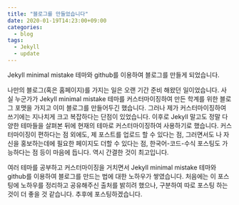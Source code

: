 ```yaml
---
title: "블로그를 만들었습니다"
date: 2020-01-19T14:23:00+09:00
categories:
  - blog
tags:
  - Jekyll
  - update
---
```


Jekyll minimal mistake 테마와 github를 이용하여 블로그를 만들게 되었습니다.

나만의 블로그(혹은 홈페이지)를 가지는 일은 오랜 기간 준비 해왔던 일이었습니다. 사실 누군가가 Jekyll minimal mistake 테마를 커스터마이징하여 만든 학계를 위한 블로그 포맷을 가지고 이미 블로그를 만들어두긴 했습니다. 그러나 제가 커스터마이징하여 쓰기에는 지나치게 크고 복잡하다는 단점이 있었습니다. 이후로 Jekyll 말고도 정말 다양한 테마들을 살펴본 뒤에 현재의 테마로 커스터마이징하여 사용하기로 했습니다. 커스터마이징이 편하다는 점 외에도, 제 포스트를 업로드 할 수 있다는 점, 그러면서도 나 자신을 홍보하는데에 필요한 페이지도 더할 수 있다는 점, 한국어-코드-수식 포스팅도 가능하다는 점 등이 마음에 듭니다. 역시 간결한 것이 최고입니다. 

여러 테마를 공부하고 커스터마이징을 거치면서 Jekyll minimal mistake 테마와 github를 이용하여 블로그를 만드는 법에 대한 노하우가 쌓였습니다. 처음에는 이 포스팅에 노하우를 정리하고 공유해주신 출처를 밝히려 했으나, 구분하여 따로 포스팅 하는 것이 더 좋을 것 같습니다. 추후에 포스팅하겠습니다. 
